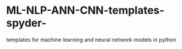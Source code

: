 # ML-NLP-ANN-CNN-templates-spyder-
templates for machine learning and neural network models in python
